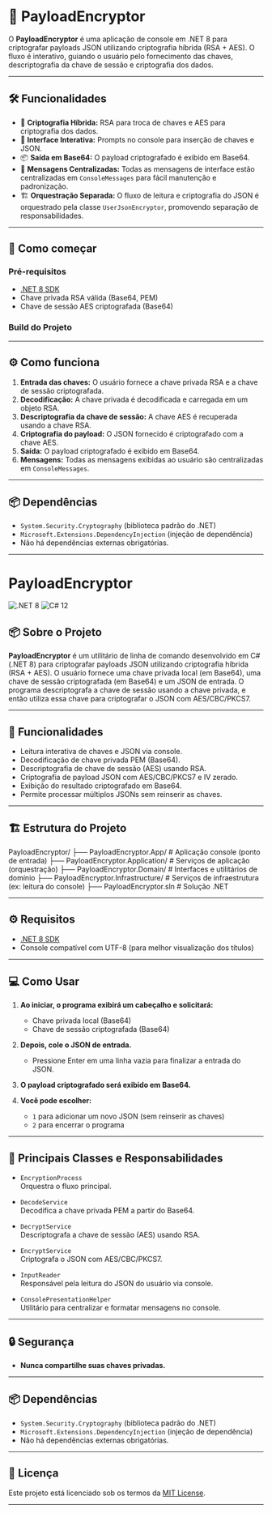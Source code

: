 # 🔐 PayloadEncryptor

O **PayloadEncryptor** é uma aplicação de console em .NET 8 para criptografar payloads JSON utilizando criptografia híbrida (RSA + AES). O fluxo é interativo, guiando o usuário pelo fornecimento das chaves, descriptografia da chave de sessão e criptografia dos dados.

---

## 🛠️ Funcionalidades

- 🔑 **Criptografia Híbrida:** RSA para troca de chaves e AES para criptografia dos dados.
- 💬 **Interface Interativa:** Prompts no console para inserção de chaves e JSON.
- 📦 **Saída em Base64:** O payload criptografado é exibido em Base64.
- 🧩 **Mensagens Centralizadas:** Todas as mensagens de interface estão centralizadas em `ConsoleMessages` para fácil manutenção e padronização.
- 🏗️ **Orquestração Separada:** O fluxo de leitura e criptografia do JSON é orquestrado pela classe `UserJsonEncryptor`, promovendo separação de responsabilidades.

---

## 🚀 Como começar

### Pré-requisitos

- [.NET 8 SDK](https://dotnet.microsoft.com/download/dotnet/8.0)
- Chave privada RSA válida (Base64, PEM)
- Chave de sessão AES criptografada (Base64)

### Build do Projeto


---

## ⚙️ Como funciona

1. **Entrada das chaves:** O usuário fornece a chave privada RSA e a chave de sessão criptografada.
2. **Decodificação:** A chave privada é decodificada e carregada em um objeto RSA.
3. **Descriptografia da chave de sessão:** A chave AES é recuperada usando a chave RSA.
4. **Criptografia do payload:** O JSON fornecido é criptografado com a chave AES.
5. **Saída:** O payload criptografado é exibido em Base64.
6. **Mensagens:** Todas as mensagens exibidas ao usuário são centralizadas em `ConsoleMessages`.

---

## 📦 Dependências

- `System.Security.Cryptography` (biblioteca padrão do .NET)
- `Microsoft.Extensions.DependencyInjection` (injeção de dependência)
- Não há dependências externas obrigatórias.

---




# PayloadEncryptor

![.NET 8](https://img.shields.io/badge/.NET-8.0-blue)
![C# 12](https://img.shields.io/badge/C%23-12.0-blue)

## 📦 Sobre o Projeto

**PayloadEncryptor** é um utilitário de linha de comando desenvolvido em C# (.NET 8) para criptografar payloads JSON utilizando criptografia híbrida (RSA + AES). O usuário fornece uma chave privada local (em Base64), uma chave de sessão criptografada (em Base64) e um JSON de entrada. O programa descriptografa a chave de sessão usando a chave privada, e então utiliza essa chave para criptografar o JSON com AES/CBC/PKCS7.

---

## 🚀 Funcionalidades

- Leitura interativa de chaves e JSON via console.
- Decodificação de chave privada PEM (Base64).
- Descriptografia de chave de sessão (AES) usando RSA.
- Criptografia de payload JSON com AES/CBC/PKCS7 e IV zerado.
- Exibição do resultado criptografado em Base64.
- Permite processar múltiplos JSONs sem reinserir as chaves.

---

## 🏗️ Estrutura do Projeto

PayloadEncryptor/
├── PayloadEncryptor.App/            # Aplicação console (ponto de entrada)
├── PayloadEncryptor.Application/    # Serviços de aplicação (orquestração)
├── PayloadEncryptor.Domain/         # Interfaces e utilitários de domínio
├── PayloadEncryptor.Infrastructure/ # Serviços de infraestrutura (ex: leitura do console)
├── PayloadEncryptor.sln             # Solução .NET

---

## ⚙️ Requisitos

- [.NET 8 SDK](https://dotnet.microsoft.com/download/dotnet/8.0)
- Console compatível com UTF-8 (para melhor visualização dos títulos)

---

## 💻 Como Usar

1. **Ao iniciar, o programa exibirá um cabeçalho e solicitará:**
   - Chave privada local (Base64)
   - Chave de sessão criptografada (Base64)

2. **Depois, cole o JSON de entrada.**
   - Pressione Enter em uma linha vazia para finalizar a entrada do JSON.

3. **O payload criptografado será exibido em Base64.**

4. **Você pode escolher:**
   - `1` para adicionar um novo JSON (sem reinserir as chaves)
   - `2` para encerrar o programa

---

## 🧩 Principais Classes e Responsabilidades

- `EncryptionProcess`  
  Orquestra o fluxo principal.

- `DecodeService`  
  Decodifica a chave privada PEM a partir do Base64.

- `DecryptService`  
  Descriptografa a chave de sessão (AES) usando RSA.

- `EncryptService`  
  Criptografa o JSON com AES/CBC/PKCS7.

- `InputReader`  
  Responsável pela leitura do JSON do usuário via console.

- `ConsolePresentationHelper`  
  Utilitário para centralizar e formatar mensagens no console.

---

## 🔒 Segurança

- **Nunca compartilhe suas chaves privadas.**

---

## 📦 Dependências

- `System.Security.Cryptography` (biblioteca padrão do .NET)
- `Microsoft.Extensions.DependencyInjection` (injeção de dependência)
- Não há dependências externas obrigatórias.

---

## 📄 Licença

Este projeto está licenciado sob os termos da [MIT License](LICENSE).

---
